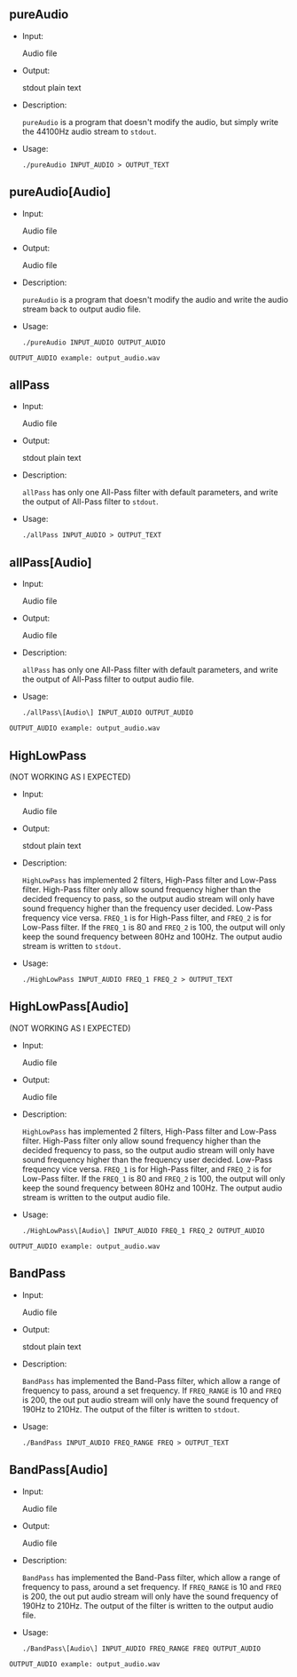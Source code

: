 ## pureAudio

* Input:

	Audio file

* Output:

	stdout plain text

* Description:

	`pureAudio` is a program that doesn't modify the audio, but simply write the 44100Hz audio stream to `stdout`.

* Usage:  

	`./pureAudio INPUT_AUDIO > OUTPUT_TEXT`

## pureAudio[Audio]

* Input:

	Audio file

* Output:

	Audio file

* Description:

	`pureAudio` is a program that doesn't modify the audio and write the audio stream back to output audio file.

* Usage:

	`./pureAudio INPUT_AUDIO OUTPUT_AUDIO`

```
OUTPUT_AUDIO example: output_audio.wav
```

## allPass

* Input:

	Audio file

* Output:

	stdout plain text

* Description:

	`allPass` has only one All-Pass filter with default parameters, and write the output of All-Pass filter to `stdout`.

* Usage:

	`./allPass INPUT_AUDIO > OUTPUT_TEXT`

## allPass[Audio]

* Input:

	Audio file

* Output:

	Audio file

* Description:

	`allPass` has only one All-Pass filter with default parameters, and write the output of All-Pass filter to output audio file.

* Usage:

	`./allPass\[Audio\] INPUT_AUDIO OUTPUT_AUDIO`

```
OUTPUT_AUDIO example: output_audio.wav
```

## HighLowPass  
(NOT WORKING AS I EXPECTED)

* Input:

	Audio file

* Output:

	stdout plain text

* Description:

	`HighLowPass` has implemented 2 filters, High-Pass filter and Low-Pass filter. High-Pass filter only allow sound frequency higher than the decided frequency to pass, so the output audio stream will only have sound frequency higher than the frequency user decided. Low-Pass frequency vice versa. `FREQ_1` is for High-Pass filter, and `FREQ_2` is for Low-Pass filter. If the `FREQ_1` is 80 and `FREQ_2` is 100, the output will only keep the sound frequency between 80Hz and 100Hz. The output audio stream is written to `stdout`.

* Usage:

	`./HighLowPass INPUT_AUDIO FREQ_1 FREQ_2 > OUTPUT_TEXT`

## HighLowPass[Audio]  
(NOT WORKING AS I EXPECTED)

* Input:

	Audio file

* Output:

	Audio file

* Description:

	`HighLowPass` has implemented 2 filters, High-Pass filter and Low-Pass filter. High-Pass filter only allow sound frequency higher than the decided frequency to pass, so the output audio stream will only have sound frequency higher than the frequency user decided. Low-Pass frequency vice versa. `FREQ_1` is for High-Pass filter, and `FREQ_2` is for Low-Pass filter. If the `FREQ_1` is 80 and `FREQ_2` is 100, the output will only keep the sound frequency between 80Hz and 100Hz. The output audio stream is written to the output audio file.

* Usage:

	`./HighLowPass\[Audio\] INPUT_AUDIO FREQ_1 FREQ_2 OUTPUT_AUDIO`

```
OUTPUT_AUDIO example: output_audio.wav
```

## BandPass

* Input:

	Audio file

* Output:

	stdout plain text

* Description:

	`BandPass` has implemented the Band-Pass filter, which allow a range of frequency to pass, around a set frequency. If `FREQ_RANGE` is 10 and `FREQ` is 200, the out put audio stream will only have the sound frequency of 190Hz to 210Hz. The output of the filter is written to `stdout`.

* Usage:

	`./BandPass INPUT_AUDIO FREQ_RANGE FREQ > OUTPUT_TEXT`

## BandPass[Audio]

* Input:

	Audio file

* Output:

	Audio file

* Description:

	`BandPass` has implemented the Band-Pass filter, which allow a range of frequency to pass, around a set frequency. If `FREQ_RANGE` is 10 and `FREQ` is 200, the out put audio stream will only have the sound frequency of 190Hz to 210Hz. The output of the filter is written to the output audio file.

* Usage:

	`./BandPass\[Audio\] INPUT_AUDIO FREQ_RANGE FREQ OUTPUT_AUDIO`

```
OUTPUT_AUDIO example: output_audio.wav
```
